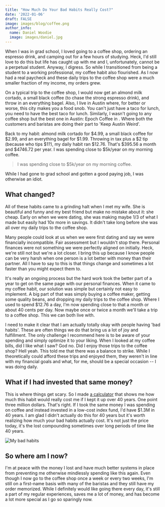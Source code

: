 ```yaml
---
title: "How Much Do Your Bad Habits Really Cost?"
date: '2022-01-06'
draft: FALSE
image: images/blog/coffee.png
author_info:
  name: Daniel Woodie
  image: images/daniel.jpg
---
```


When I was in grad school, I loved going to a coffee shop, ordering an espresso drink, and camping out for a few hours of studying. Heck, I'd still love to do this but life has caught up with me and I, unfortunately, cannot be a perpetual student. Anyway, I digress. So while I transitioned from being a student to a working professional, my coffee habit also flourished. As I now had a real paycheck and these daily trips to the coffee shop were a much smaller fraction of my income, my orders grew. 

On a typical trip to the coffee shop, I would now get an almond milk cortado, a small black coffee (to chase the strong espresso drink), and throw in an everything bagel. Also, I live in Austin where, for better or worse, this city makes you a food snob. You can't just have a taco for lunch, you need to have the best taco for lunch. Similarly, I wasn't going to any coffee shop but the best one in Austin: Epoch Coffee in . Where both the customers and baristas are doing their part to 'Keep Austin Weird'.

Back to my habit: almond milk cortado for $4.99, a small black coffee for $2.99, and an everything bagel for $1.99. Throwing in tax plus a $2 tip (because who tips $1?), my daily habit ran $12.76.  That's $395.56 a month and $4746.72 per year. I was spending close to $5k/year on my morning coffee.

>I was spending close to $5k/year on my morning coffee.

While I had gone to grad school and gotten a good paying job, I was otherwise an idiot.

## What changed?

All of these habits came to a grinding halt when I met my wife. She is beautiful and funny and my best friend but make no mistake about it: she cheap. Early on when we were dating, she was making maybe 1/3 of what I made but easily had 10x more in savings. It didn't take long before she was all over my daily trips to the coffee shop.

Many people could look at us when we were first dating and say we were financially incompatible. Fair assessment but I wouldn't stop there. Personal finances were not something we were perfectly aligned on initially. Heck, we're still not but we're a lot closer. I bring this up because I know people can be very harsh when one person is a lot better with money than their partner. All I have to say to this is that things change and sometimes a lot faster than you might expect them to.

It's really an ongoing process but the hard work took the better part of a year to get on the same page with our personal finances. When it came to my coffee habit, our solution was simple but certainly not easy to implement. A big part of that was simply buying a coffee maker, getting some quality beans, and dropping my daily trips to the coffee shop. Where I used to spend $12.76 a day, I'm now spending close to that a month or about 40 cents per day. Now maybe once or twice a month we'll take a trip to a coffee shop. This we can both live with.

I need to make it clear that I am actually totally okay with people having 'bad habits'. These are often things we do that bring us a lot of joy and fulfillment. The only challenge I recommend here is to be aware of your spending and simply optimize it to your liking. When I looked at my coffee bills, did I like what I saw? God no. Did I enjoy those trips to the coffee shop? Hell yeah. This told me that there was a balance to strike. While I theoretically could afford these trips and enjoyed them, they weren't in line with my financial goals and what, for me, should be a special occasion -- I was doing daily.

## What if I had invested that same money?

This is where things get scary. So I made <a href="/calculators/badhabits/" target="_blank">a calculator</a> that shows me how much this habit would really cost me if I kept it up over 40 years. One point three million dollars. That's right. If I took the same money I was spending on coffee and instead invested in a low-cost index fund, I'd have $1.3M in 40 years. I am glad I didn't actually do this for 40 years but it's worth realizing how much your bad habits actually cost. It's not just the price today, it's the lost compounding sometimes over long periods of time like 40 years.

![My bad habits](images/blog/badhabits.png)

## So where am I now?

I'm at peace with the money I lost and have much better systems in place from preventing me otherwise mindlessly spending like this again. Even though I now go to the coffee shop once a week or every two weeks, I'm still on a first-name basis with many of the baristas and they still have my order memorized. While I definitely would like going there every day, it's still a part of my regular experiences, saves me a lot of money, and has become a lot more special as I go so sparingly now.
